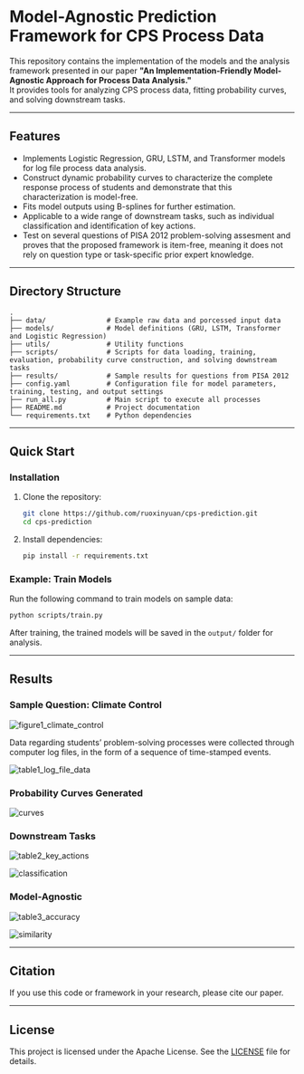 # Model-Agnostic Prediction Framework for CPS Process Data  

This repository contains the implementation of the models and the analysis framework presented in our paper **"An Implementation-Friendly Model-Agnostic Approach for Process Data Analysis."**  
It provides tools for analyzing CPS process data, fitting probability curves, and solving downstream tasks.  

---

## Features  
- Implements Logistic Regression, GRU, LSTM, and Transformer models for log file process data analysis.  
- Construct dynamic probability curves to characterize the complete response process of students and demonstrate that this characterization is model-free.
- Fits model outputs using B-splines for further estimation. 
- Applicable to a wide range of downstream tasks, such as individual classification and identification of key actions.
- Test on several questions of PISA 2012 problem-solving assesment and proves that the proposed framework is item-free, meaning it does not rely on question type or task-specific prior expert knowledge.

---

## Directory Structure  
```
.
├── data/               # Example raw data and porcessed input data
├── models/             # Model definitions (GRU, LSTM, Transformer and Logistic Regression)
├── utils/              # Utility functions
├── scripts/            # Scripts for data loading, training, evaluation, probability curve construction, and solving downstream tasks
├── results/            # Sample results for questions from PISA 2012
├── config.yaml         # Configuration file for model parameters, training, testing, and output settings
├── run_all.py          # Main script to execute all processes
├── README.md           # Project documentation
└── requirements.txt    # Python dependencies
```

---


## Quick Start  

### Installation  
1. Clone the repository:  
   ```bash
   git clone https://github.com/ruoxinyuan/cps-prediction.git
   cd cps-prediction
   ```
2. Install dependencies:  
   ```bash
   pip install -r requirements.txt
   ```  

### Example: Train Models  
Run the following command to train models on sample data:  
```bash
python scripts/train.py
```  
After training, the trained models will be saved in the `output/` folder for analysis.  

---

## Results  
### Sample Question: Climate Control

![figure1_climate_control](figures/figure1_climate_control.png)  

Data regarding students’ problem-solving processes were collected through computer log files, in the form of a sequence of time-stamped events.

![table1_log_file_data](figures/table1_log_file_data.png)  

### Probability Curves Generated

![curves](figures/curves.png) 

### Downstream Tasks

![table2_key_actions](figures/table2_key_actions.png) 

![classification](figures/classification.png) 

### Model-Agnostic

![table3_accuracy](figures/table3_accuracy.png) 

![similarity](figures/similarity.png) 

---

## Citation  
If you use this code or framework in your research, please cite our paper. 

---

## License  
This project is licensed under the Apache License. See the [LICENSE](LICENSE) file for details.  

